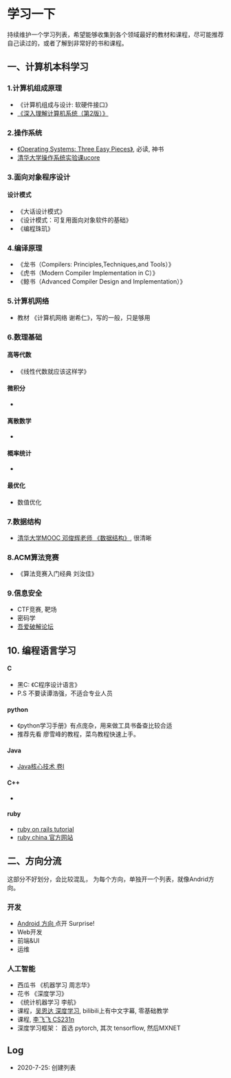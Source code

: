 # 学习一下

持续维护一个学习列表，希望能够收集到各个领域最好的教材和课程，尽可能推荐自己读过的，或者了解到非常好的书和课程。



## 一、计算机本科学习

### 1.计算机组成原理

* 《计算机组成与设计: 软硬件接口》
* [《深入理解计算机系统（第2版）》](https://www.amazon.cn/gp/product/B004BJ18KM/ref=as_li_ss_tl?ie=UTF8&camp=536&tag=lucida-23&creativeASIN=B004BJ18KM&linkCode=as2&creative=3132)

### 2.操作系统

* [《Operating Systems: Three Easy Pieces》](http://pages.cs.wisc.edu/~remzi/OSTEP/), 必读, 神书
* [清华大学操作系统实验课ucore](https://github.com/chyyuu/ucorebook_code)

### 3.面向对象程序设计

#### 设计模式

* 《大话设计模式》
* 《设计模式：可复用面向对象软件的基础》
* 《编程珠玑》

### 4.编译原理

* 《龙书（Compilers: Principles,Techniques,and Tools）》
* 《虎书（Modern Compiler Implementation in C）》
* 《鲸书（Advanced Compiler Design and Implementation）》

### 5.计算机网络

* 教材 《计算机网络 谢希仁》，写的一般，只是够用

### 6.数理基础

#### 高等代数

* 《线性代数就应该这样学》

#### 微积分

* 

#### 离散数学

* 

#### 概率统计

* 

#### 最优化

* 数值优化

### 7.数据结构

* [清华大学MOOC 邓俊辉老师 《数据结构》](http://www.xuetangx.com/courses/course-v1:TsinghuaX+30240184+sp/about), 很清晰



### 8.ACM算法竞赛

* 《算法竞赛入门经典 刘汝佳》



### 9.信息安全

* CTF竞赛, 靶场
* 密码学
* [吾爱破解论坛](https://www.52pojie.cn/)

## 10. 编程语言学习

#### C

* 黑C: 《C程序设计语言》
* P.S 不要读谭浩强，不适合专业人员

#### python

* 《python学习手册》有点庞杂，用来做工具书备查比较合适
* 推荐先看 廖雪峰的教程，菜鸟教程快速上手。

#### Java

* [Java核心技术 卷I](https://u.jd.com/361zpk)

#### C++

* 

#### ruby

* [ruby on rails tutorial](https://flapybooks.com/products/railstutorial6th)
* [ruby china 官方网站](https://ruby-china.org/) 

## 二、方向分流

这部分不好划分，会比较混乱， 为每个方向，单独开一个列表，就像Andrid方向。

### 开发

* [Android 方向 ](./Android.md) 点开 Surprise!
* Web开发
* 前端&UI
* 运维

### 人工智能

* 西瓜书 《机器学习 周志华》
* 花书 《深度学习》
* 《统计机器学习 李航》
* 课程，[吴恩达 深度学习](https://www.coursera.org/specializations/deep-learning), bilibili上有中文字幕, 零基础教学
* 课程, [李飞飞 CS231n](http://cs231n.stanford.edu/)
* 深度学习框架： 首选 pytorch, 其次 tensorflow, 然后MXNET





## Log

* 2020-7-25: 创建列表